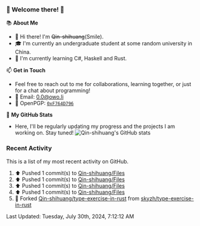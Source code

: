 ### 🌟 Welcome there! 🌟

📚 **About Me**
- 👋 Hi there! I'm ~~Qin-shihuang~~(Smile).
- 🎓 I'm currently an undergraduate student at some random university in China.
- 🌱 I'm currently learning C#, Haskell and Rust.

📫 **Get in Touch**
- Feel free to reach out to me for collaborations, learning together, or just for a chat about programming!
- 📩 Email: 0.0@owo.li
- 🔑 OpenPGP: [`0xF764D796`](https://keys.openpgp.org/vks/v1/by-fingerprint/99D5AF94A1585E16E14895EFBF6C0BF4F764D796)


📝 **My GitHub Stats**
- Here, I'll be regularly updating my progress and the projects I am working on. Stay tuned!
![Qin-shihuang's GitHub stats](https://github-readme-stats.vercel.app/api?username=Qin-shihuang&show_icons=true)

### Recent Activity

This is a list of my most recent activity on GitHub.

<!--RECENT_ACTIVITY:start-->
1. ⬆️ Pushed 1 commit(s) to [Qin-shihuang/Files](https://github.com/Qin-shihuang/Files)<br>
2. ⬆️ Pushed 1 commit(s) to [Qin-shihuang/Files](https://github.com/Qin-shihuang/Files)<br>
3. ⬆️ Pushed 1 commit(s) to [Qin-shihuang/Files](https://github.com/Qin-shihuang/Files)<br>
4. ⬆️ Pushed 1 commit(s) to [Qin-shihuang/Files](https://github.com/Qin-shihuang/Files)<br>
5. 🔱 Forked [Qin-shihuang/type-exercise-in-rust](https://github.com/Qin-shihuang/type-exercise-in-rust) from [skyzh/type-exercise-in-rust](https://github.com/skyzh/type-exercise-in-rust)<br>
<!--RECENT_ACTIVITY:end-->

<!--RECENT_ACTIVITY:last_update-->
Last Updated: Tuesday, July 30th, 2024, 7:12:12 AM
<!--RECENT_ACTIVITY:last_update_end-->
